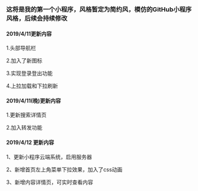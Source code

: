### 这将是我的第一个小程序，风格暂定为简约风，模仿的GitHub小程序风格，后续会持续修改
#### 2019/4/11更新内容 
1.头部导航栏 

2.加入了新图标 

3.实现登录登出功能 

4.上拉加载和下拉刷新 

#### 2019/4/11(晚)更新内容 

1.更新搜索详情页

2.加入转发功能

#### 2019/4/12 更新内容

1、更新小程序云端系统，启用服务器

2、新增首页左上角菜单下拉效果，加入了css动画

3、新增内容详情页，可实时查看内容

